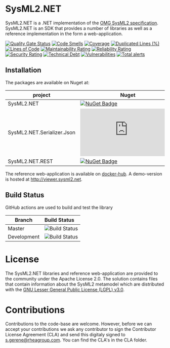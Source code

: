 # SysML2.NET

SysML2.NET is a .NET implementation of the [OMG SysML2 specification](https://github.com/Systems-Modeling/SysML-v2-Release). SysML2.NET is an SDK that provides a number of libraries as well as a reference implementation in the form a web-application.

[![Quality Gate Status](https://sonarcloud.io/api/project_badges/measure?project=RHEAGROUP_SysML2.NET&metric=alert_status)](https://sonarcloud.io/summary/new_code?id=RHEAGROUP_SysML2.NET)
[![Code Smells](https://sonarcloud.io/api/project_badges/measure?project=RHEAGROUP_SysML2.NET&metric=code_smells)](https://sonarcloud.io/summary/new_code?id=RHEAGROUP_SysML2.NET)
[![Coverage](https://sonarcloud.io/api/project_badges/measure?project=RHEAGROUP_SysML2.NET&metric=coverage)](https://sonarcloud.io/summary/new_code?id=RHEAGROUP_SysML2.NET)
[![Duplicated Lines (%)](https://sonarcloud.io/api/project_badges/measure?project=RHEAGROUP_SysML2.NET&metric=duplicated_lines_density)](https://sonarcloud.io/summary/new_code?id=RHEAGROUP_SysML2.NET)
[![Lines of Code](https://sonarcloud.io/api/project_badges/measure?project=RHEAGROUP_SysML2.NET&metric=ncloc)](https://sonarcloud.io/summary/new_code?id=RHEAGROUP_SysML2.NET)
[![Maintainability Rating](https://sonarcloud.io/api/project_badges/measure?project=RHEAGROUP_SysML2.NET&metric=sqale_rating)](https://sonarcloud.io/summary/new_code?id=RHEAGROUP_SysML2.NET)
[![Reliability Rating](https://sonarcloud.io/api/project_badges/measure?project=RHEAGROUP_SysML2.NET&metric=reliability_rating)](https://sonarcloud.io/summary/new_code?id=RHEAGROUP_SysML2.NET)
[![Security Rating](https://sonarcloud.io/api/project_badges/measure?project=RHEAGROUP_SysML2.NET&metric=security_rating)](https://sonarcloud.io/summary/new_code?id=RHEAGROUP_SysML2.NET)
[![Technical Debt](https://sonarcloud.io/api/project_badges/measure?project=RHEAGROUP_SysML2.NET&metric=sqale_index)](https://sonarcloud.io/summary/new_code?id=RHEAGROUP_SysML2.NET)
[![Vulnerabilities](https://sonarcloud.io/api/project_badges/measure?project=RHEAGROUP_SysML2.NET&metric=vulnerabilities)](https://sonarcloud.io/summary/new_code?id=RHEAGROUP_SysML2.NET)
[![Total alerts](https://img.shields.io/lgtm/alerts/g/RHEAGROUP/SysML2.NET.svg?logo=lgtm&logoWidth=18)](https://lgtm.com/projects/g/RHEAGROUP/SysML2.NET/alerts/)

## Installation

The packages are available on Nuget at:

project                    | Nuget
-------------------------- | ------------
SysML2.NET                 | [![NuGet Badge](https://buildstats.info/nuget/SysML2.NET)](https://buildstats.info/nuget/SysML2.NET)
SysML2.NET.Serializer.Json | [![NuGet Badge](https://buildstats.info/nuget/SysML2.NET.Serializer.Json)](https://buildstats.info/nuget/SysML2.NET.Serializer.Json)
SysML2.NET.REST            | [![NuGet Badge](https://buildstats.info/nuget/SysML2.NET.REST)](https://buildstats.info/nuget/SysML2.NET.REST)

The reference web-application is available on [docker-hub](https://hub.docker.com/r/rheagroup/sysml2.net.viewer). A demo-version is hosted at http://viewer.sysml2.net.

## Build Status

GitHub actions are used to build and test the library

Branch | Build Status
------- | :------------
Master | ![Build Status](https://github.com/RHEAGROUP/SysML2.NET/actions/workflows/CodeQuality.yml/badge.svg?branch=master)
Development | ![Build Status](https://github.com/RHEAGROUP/SysML2.NET/actions/workflows/CodeQuality.yml/badge.svg?branch=development)

# License

The SysML2.NET libraries and reference web-application are provided to the community under the Apache License 2.0. The solution contains files that contain information about the SysML2 metamodel which are distributed with the [GNU Lesser General Public License (LGPL) v3.0](https://opensource.org/licenses/LGPL-3.0).

# Contributions

Contributions to the code-base are welcome. However, before we can accept your contributions we ask any contributor to sign the Contributor License Agreement (CLA) and send this digitaly signed to s.gerene@rheagroup.com. You can find the CLA's in the CLA folder.
